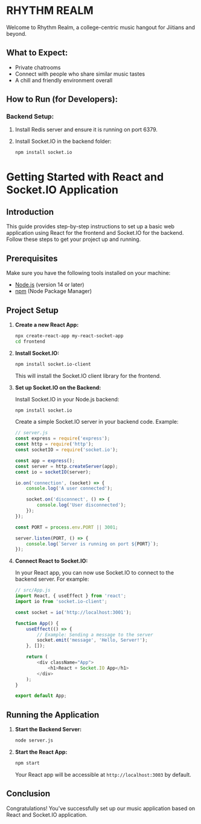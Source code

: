 # RHYTHM REALM

Welcome to Rhythm Realm, a college-centric music hangout for Jiitians and beyond.

## What to Expect:

- Private chatrooms
- Connect with people who share similar music tastes
- A chill and friendly environment overall

## How to Run (for Developers):

### Backend Setup:
1. Install Redis server and ensure it is running on port 6379.

2. Install Socket.IO in the backend folder:
   ```bash
   npm install socket.io

# Getting Started with React and Socket.IO Application

## Introduction

This guide provides step-by-step instructions to set up a basic web application using React for the frontend and Socket.IO for the backend. Follow these steps to get your project up and running.

## Prerequisites

Make sure you have the following tools installed on your machine:

- [Node.js](https://nodejs.org/) (version 14 or later)
- [npm](https://www.npmjs.com/) (Node Package Manager)

## Project Setup

1. **Create a new React App:**

    ```bash
    npx create-react-app my-react-socket-app
    cd frontend
    ```

2. **Install Socket.IO:**

    ```bash
    npm install socket.io-client
    ```

    This will install the Socket.IO client library for the frontend.

3. **Set up Socket.IO on the Backend:**

    Install Socket.IO in your Node.js backend:

    ```bash
    npm install socket.io
    ```

    Create a simple Socket.IO server in your backend code. Example:

    ```javascript
    // server.js
    const express = require('express');
    const http = require('http');
    const socketIO = require('socket.io');

    const app = express();
    const server = http.createServer(app);
    const io = socketIO(server);

    io.on('connection', (socket) => {
        console.log('A user connected');

        socket.on('disconnect', () => {
            console.log('User disconnected');
        });
    });

    const PORT = process.env.PORT || 3001;

    server.listen(PORT, () => {
        console.log(`Server is running on port ${PORT}`);
    });
    ```

4. **Connect React to Socket.IO:**

    In your React app, you can now use Socket.IO to connect to the backend server. For example:

    ```javascript
    // src/App.js
    import React, { useEffect } from 'react';
    import io from 'socket.io-client';

    const socket = io('http://localhost:3001');

    function App() {
        useEffect(() => {
            // Example: Sending a message to the server
            socket.emit('message', 'Hello, Server!');
        }, []);

        return (
            <div className="App">
                <h1>React + Socket.IO App</h1>
            </div>
        );
    }

    export default App;
    ```

## Running the Application

1. **Start the Backend Server:**

    ```bash
    node server.js
    ```

2. **Start the React App:**

    ```bash
    npm start
    ```

    Your React app will be accessible at `http://localhost:3003` by default.

## Conclusion

Congratulations! You've successfully set up our music application based on React and Socket.IO application. 
